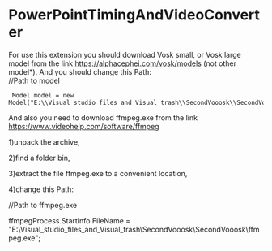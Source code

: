 # PowerPointTimingAndVideoConverter
For use this extension you should download Vosk small, or Vosk large model from the link https://alphacephei.com/vosk/models (not other model*). 
And you should change this Path:             
//Path to model
     
     Model model = new Model("E:\\Visual_studio_files_and_Visual_trash\\SecondVooosk\\SecondVooosk\\model");
And also you need to download ffmpeg.exe from the link https://www.videohelp.com/software/ffmpeg

1)unpack the archive, 

2)find a folder bin,

3)extract the file ffmpeg.exe to a convenient location,

4)change this Path:

//Path to ffmpeg.exe 

ffmpegProcess.StartInfo.FileName = "E:\\Visual_studio_files_and_Visual_trash\\SecondVooosk\\SecondVooosk\\ffmpeg.exe";
